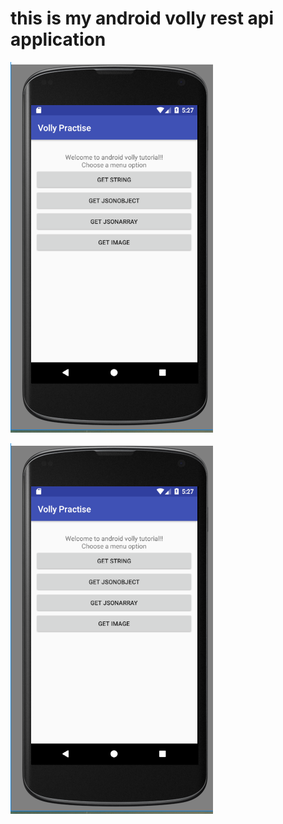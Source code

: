 # this is my android volly rest api application 

![alt text][logo]

[logo]: https://github.com/tapos007/android-volly-rest-api/blob/master/load_image/part_1.PNG "screenshot 1"



![alt text][logo]


[logo]: https://github.com/tapos007/android-volly-rest-api/blob/master/load_image/part_2.PNG "screenshot 2"